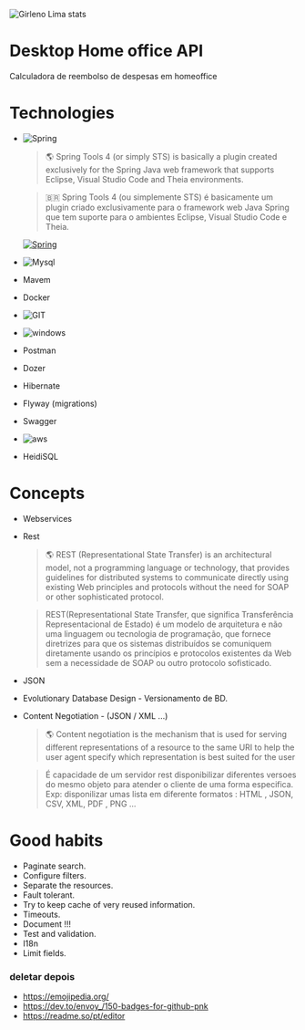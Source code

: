 ![Girleno Lima stats](https://github-readme-stats.vercel.app/api?username=girlenolima&show_icons=true&theme=dracula&locale=pt-br&count_private=true)








# Desktop Home office API
Calculadora de reembolso de despesas em homeoffice


# Technologies
- ![Spring](https://img.shields.io/badge/Spring-6DB33F?style=for-the-badge&logo=spring&logoColor=white)
    >🌎 Spring Tools 4 (or simply STS) is basically a plugin created exclusively for the Spring Java web framework that supports Eclipse, Visual Studio Code and Theia environments.
    
    > 🇧🇷 Spring Tools 4 (ou simplemente STS) é basicamente um plugin criado exclusivamente para o framework web Java Spring que tem suporte para o ambientes Eclipse, Visual Studio Code e Theia. 

     [![Spring](https://img.shields.io/website-up-down-green-red/http/monip.org.svg?label=Referencia&style=for-the-badge&url=https://limas.dev/)](https://diegofernando.dev/adicionando-eclipse-spring-tools-4-lancador-ubuntu.html#:~:text=J%C3%A1%20o%20Spring%20Tools%204,Visual%20Studio%20Code%20e%20Theia.)

    
 - ![Mysql](https://img.shields.io/badge/MySQL-00000F?style=for-the-badge&logo=mysql&logoColor=white)
- Mavem
- Docker
- ![GIT](https://img.shields.io/badge/GIT-E44C30?style=for-the-badge&logo=git&logoColor=white)
- ![windows](https://img.shields.io/badge/Windows-0078D6?style=for-the-badge&logo=windows&logoColor=white)
- Postman
- Dozer
- Hibernate
- Flyway (migrations)
- Swagger
- ![aws](https://img.shields.io/badge/Amazon_AWS-232F3E?style=for-the-badge&logo=amazon-aws&logoColor=white)
- HeidiSQL

# Concepts 
- Webservices
- Rest
    > 🌎 REST (Representational State Transfer) is an architectural model, not a programming language or technology, that provides guidelines for distributed systems to communicate directly using existing Web principles and protocols without the need for SOAP or other sophisticated protocol.
    
    > REST(Representational State Transfer, que significa Transferência Representacional de Estado) é um modelo de arquitetura e não uma linguagem ou tecnologia de programação, que fornece diretrizes para que os sistemas distribuídos se comuniquem diretamente usando os princípios e protocolos existentes da Web sem a necessidade de SOAP ou outro protocolo sofisticado.
- JSON
- Evolutionary Database Design - Versionamento de BD.
- Content Negotiation - (JSON / XML ...)
    > 🌎 Content negotiation is the mechanism that is used for serving different representations of a resource to the same URI to help the user agent specify which representation is best suited for the user 
    
    > É capacidade de um servidor rest disponibilizar diferentes versoes do mesmo objeto para atender o cliente de uma forma especifica. Exp: disponilizar umas lista em diferente formatos : HTML , JSON, CSV, XML, PDF , PNG ...

# Good habits
- Paginate search.
- Configure filters.
- Separate the resources.
- Fault tolerant.
- Try to keep cache of very reused information.
- Timeouts.
- Document !!!
- Test and validation.
- I18n
- Limit fields.


###  deletar depois
- https://emojipedia.org/
- https://dev.to/envoy_/150-badges-for-github-pnk
- https://readme.so/pt/editor

